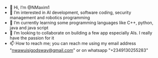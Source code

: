 - 👋 Hi, I’m @NMaxim1
- 👀 I’m interested in AI development, software coding, security management and robotics programming 
- 🌱 I’m currently learning some programming languages like C++, python, java and java script
- 💞️ I’m looking to collaborate on building a few app especially AIs. I really have the passion for it
- 📫 How to reach me; you can reach me using my email address "nwawuisigodsway@gmail.com" or on whatsapp "+2349130255283"

<!---
NMaxim1/NMaxim1 is a ✨ special ✨ repository because its `README.md` (this file) appears on your GitHub profile.
You can click the Preview link to take a look at your changes.
--->
